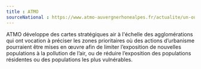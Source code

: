 ```yaml
---
title : ATMO
sourceNational : https://www.atmo-auvergnerhonealpes.fr/actualite/un-outil-pour-les-territoires-les-cartes-strategiques-air
---
```

ATMO développe des cartes stratégiques air à l'échelle des agglomérations qui ont vocation à préciser les zones prioritaires où des actions d’urbanisme pourraient être mises en œuvre afin de limiter l’exposition de nouvelles populations à la pollution de l’air, ou de réduire l’exposition des populations résidentes ou des populations les plus vulnérables.  